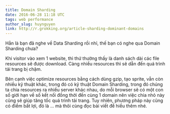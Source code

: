 ```yaml
---
title: Domain Sharding
date: 2016-06-28 11:18 UTC
tags: web performance
author_slug: huynguyen
link: http://r.grokking.org/article-sharding-dominant-domains
---
```


Hẳn là bạn đã nghe về Data Sharding rồi nhỉ, thế bạn có nghe qua Domain Sharding chưa?

Khi visitor vào xem 1 website, thì thứ thường thấy là danh sách dài các file resources sẽ được download. 
Càng nhiều resources thì sẽ dẫn đến quá trình tải trang bị chậm.

Bên cạnh việc optimize resources bằng cách dùng gzip, tạo sprite, vẫn còn nhiều kỹ thuật khác, trong đó có 
kỹ thuật Domain Sharding, trong đó chúng ta chia resources ra nhiều server khác nhau, do mỗi browser sẽ có một con 
số giới hạn về số kết nối đồng thời đến cùng 1 domain nên việc chia nhỏ này cũng sẽ giúp tăng tốc quá trình tải trang. 
Tuy nhiên, phương pháp này cũng có điểm bất lợi, đó là ... mà thôi cùng đọc bài viết để hiểu thêm nhé.